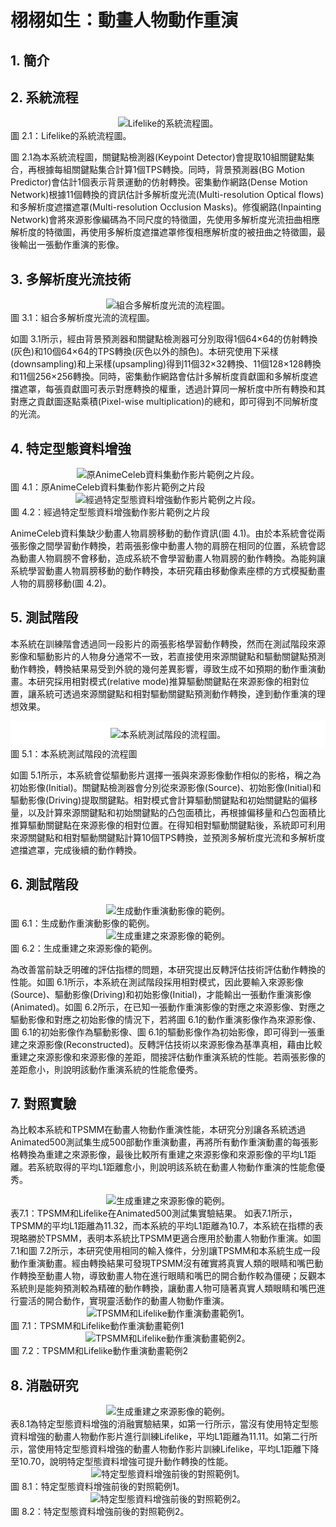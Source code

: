 # 栩栩如生：動畫人物動作重演
## 1. 簡介

## 2. 系統流程
<div align="center">
    <img src="./docs/Lifelike.png" alt="Lifelike的系統流程圖。"/>
</div>
圖 2.1：Lifelike的系統流程圖。

圖 2.1為本系統流程圖，關鍵點檢測器(Keypoint Detector)會提取10組關鍵點集合，再根據每組關鍵點集合計算1個TPS轉換。同時，背景預測器(BG Motion Predictor)會估計1個表示背景運動的仿射轉換。密集動作網路(Dense Motion Network)根據11個轉換的資訊估計多解析度光流(Multi-resolution Optical flows)和多解析度遮擋遮罩(Multi-resolution Occlusion Masks)。修復網路(Inpainting Network)會將來源影像編碼為不同尺度的特徵圖，先使用多解析度光流扭曲相應解析度的特徵圖，再使用多解析度遮擋遮罩修復相應解析度的被扭曲之特徵圖，最後輸出一張動作重演的影像。

## 3. 多解析度光流技術

<div align="center">
    <img src="./docs/MROF.png" alt="組合多解析度光流的流程圖。"/>
</div>
圖 3.1：組合多解析度光流的流程圖。

如圖 3.1所示，經由背景預測器和關鍵點檢測器可分別取得1個64×64的仿射轉換(灰色)和10個64×64的TPS轉換(灰色以外的顏色)。本研究使用下采樣(downsampling)和上采樣(upsampling)得到11個32×32轉換、11個128×128轉換和11個256×256轉換。同時，密集動作網路會估計多解析度貢獻圖和多解析度遮擋遮罩，每張貢獻圖可表示對應轉換的權重，透過計算同一解析度中所有轉換和其對應之貢獻圖逐點乘積(Pixel-wise multiplication)的總和，即可得到不同解析度的光流。

## 4. 特定型態資料增強
<div align="center">
    <img src="./docs/AO.png" alt="原AnimeCeleb資料集動作影片範例之片段。"/>
</div>
圖 4.1：原AnimeCeleb資料集動作影片範例之片段

<div align="center">
    <img src="./docs/AOD.png" alt="經過特定型態資料增強動作影片範例之片段。"/>
</div>
圖 4.2：經過特定型態資料增強動作影片範例之片段

AnimeCeleb資料集缺少動畫人物肩膀移動的動作資訊(圖 4.1)。由於本系統會從兩張影像之間學習動作轉換，若兩張影像中動畫人物的肩膀在相同的位置，系統會認為動畫人物肩膀不會移動，造成系統不會學習動畫人物肩膀的動作轉換。為能夠讓系統學習動畫人物肩膀移動的動作轉換，本研究藉由移動像素座標的方式模擬動畫人物的肩膀移動(圖 4.2)。

## 5. 測試階段
本系統在訓練階會透過同一段影片的兩張影格學習動作轉換，然而在測試階段來源影像和驅動影片的人物身分通常不一致，若直接使用來源關鍵點和驅動關鍵點預測動作轉換，轉換結果易受到外貌的幾何差異影響，導致生成不如預期的動作重演動畫。本研究採用相對模式(relative mode)推算驅動關鍵點在來源影像的相對位置，讓系統可透過來源關鍵點和相對驅動關鍵點預測動作轉換，達到動作重演的理想效果。

<div align="center" style="background-color: white; border: 1px solid white; padding: 10px;">
    <img src="./docs/TestMode.png" alt="本系統測試階段的流程圖。"/>
</div>
圖 5.1：本系統測試階段的流程圖

如圖 5.1所示，本系統會從驅動影片選擇一張與來源影像動作相似的影格，稱之為初始影像(Initial)。關鍵點檢測器會分別從來源影像(Source)、初始影像(Initial)和驅動影像(Driving)提取關鍵點。相對模式會計算驅動關鍵點和初始關鍵點的偏移量，以及計算來源關鍵點和初始關鍵點的凸包面積比，再根據偏移量和凸包面積比推算驅動關鍵點在來源影像的相對位置。在得知相對驅動關鍵點後，系統即可利用來源關鍵點和相對驅動關鍵點計算10個TPS轉換，並預測多解析度光流和多解析度遮擋遮罩，完成後續的動作轉換。

## 6. 測試階段
<div align="center">
    <img src="./docs/r1.png" alt="生成動作重演動影像的範例。"/>
</div>
圖 6.1：生成動作重演動影像的範例。
<div align="center">
    <img src="./docs/r2.png" alt="生成重建之來源影像的範例。"/>
</div>
圖 6.2：生成重建之來源影像的範例。

為改善當前缺乏明確的評估指標的問題，本研究提出反轉評估技術評估動作轉換的性能。如圖 6.1所示，本系統在測試階段採用相對模式，因此要輸入來源影像(Source)、驅動影像(Driving)和初始影像(Initial)，才能輸出一張動作重演影像(Animated)。如圖 6.2所示，在已知一張動作重演影像的對應之來源影像、對應之驅動影像和對應之初始影像的情況下，若將圖 6.1的動作重演影像作為來源影像、圖 6.1的初始影像作為驅動影像、圖 6.1的驅動影像作為初始影像，即可得到一張重建之來源影像(Reconstructed)。反轉評估技術以來源影像為基準真相，藉由比較重建之來源影像和來源影像的差距，間接評估動作重演系統的性能。若兩張影像的差距愈小，則說明該動作重演系統的性能愈優秀。

## 7. 對照實驗
為比較本系統和TPSMM在動畫人物動作重演性能，本研究分別讓各系統透過Animated500測試集生成500部動作重演動畫，再將所有動作重演動畫的每張影格轉換為重建之來源影像，最後比較所有重建之來源影像和來源影像的平均L1距離。若系統取得的平均L1距離愈小，則說明該系統在動畫人物動作重演的性能愈優秀。
<div align="center">
    <img src="./docs/table1.png" alt="生成重建之來源影像的範例。"/>
</div>
表7.1：TPSMM和Lifelike在Animated500測試集實驗結果。
如表7.1所示，TPSMM的平均L1距離為11.32，而本系統的平均L1距離為10.7，本系統在指標的表現略勝於TPSMM，表明本系統比TPSMM更適合應用於動畫人物動作重演。如圖 7.1和圖 7.2所示，本研究使用相同的輸入條件，分別讓TPSMM和本系統生成一段動作重演動畫。經由轉換結果可發現TPSMM沒有確實將真實人類的眼睛和嘴巴動作轉換至動畫人物，導致動畫人物在進行眼睛和嘴巴的開合動作較為僵硬；反觀本系統則是能夠預測較為精確的動作轉換，讓動畫人物可隨著真實人類眼睛和嘴巴進行靈活的開合動作，實現靈活動作的動畫人物動作重演。

<div align="center">
    <img src="./docs/LVST1.png" alt="TPSMM和Lifelike動作重演動畫範例1。"/>
</div>
圖 7.1：TPSMM和Lifelike動作重演動畫範例1
<div align="center">
    <img src="./docs/LVST2.png" alt="TPSMM和Lifelike動作重演動畫範例2。"/>
</div>
圖 7.2：TPSMM和Lifelike動作重演動畫範例2

## 8. 消融研究
<div align="center">
    <img src="./docs/table2.png" alt="生成重建之來源影像的範例。"/>
</div>
表8.1為特定型態資料增強的消融實驗結果，如第一行所示，當沒有使用特定型態資料增強的動畫人物動作影片進行訓練Lifelike，平均L1距離為11.11。如第二行所示，當使用特定型態資料增強的動畫人物動作影片訓練Lifelike，平均L1距離下降至10.70，說明特定型態資料增強可提升動作轉換的性能。
<div align="center">
    <img src="./docs/Da1.png" alt="特定型態資料增強前後的對照範例1。"/>
</div>
圖 8.1：特定型態資料增強前後的對照範例1。
<div align="center">
    <img src="./docs/Da2.png" alt="特定型態資料增強前後的對照範例2。"/>
</div>
圖 8.2：特定型態資料增強前後的對照範例2。
